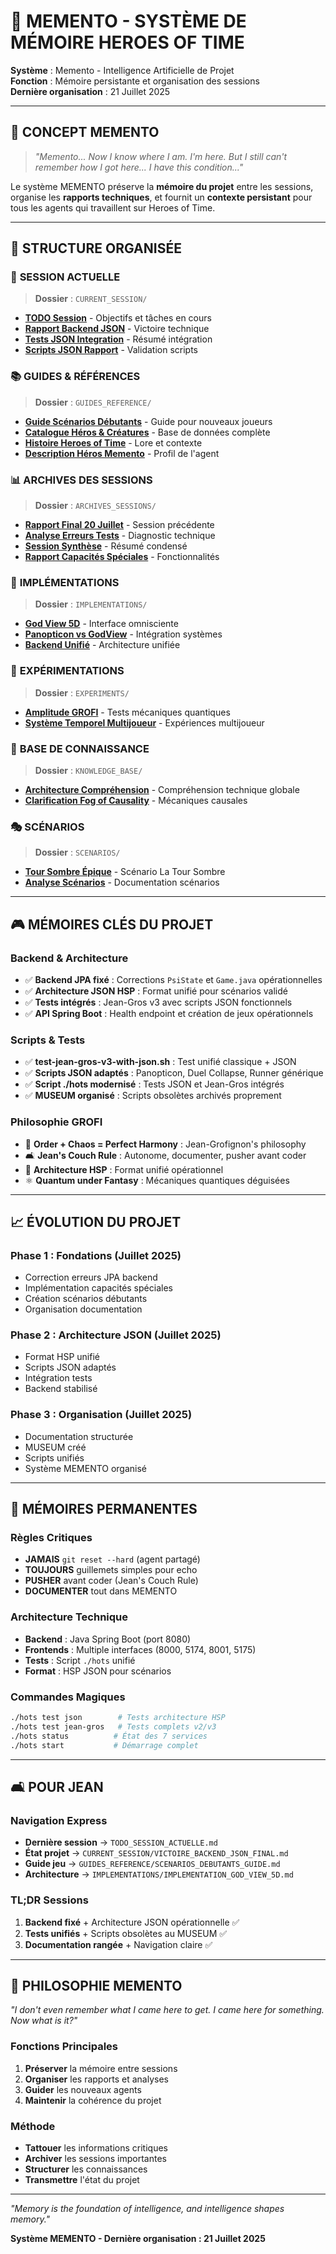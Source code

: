 # 🧠 MEMENTO - SYSTÈME DE MÉMOIRE HEROES OF TIME

**Système** : Memento - Intelligence Artificielle de Projet  
**Fonction** : Mémoire persistante et organisation des sessions  
**Dernière organisation** : 21 Juillet 2025  

---

## 🎯 **CONCEPT MEMENTO**

> *"Memento... Now I know where I am. I'm here. But I still can't remember how I got here... I have this condition..."*

Le système MEMENTO préserve la **mémoire du projet** entre les sessions, organise les **rapports techniques**, et fournit un **contexte persistant** pour tous les agents qui travaillent sur Heroes of Time.

---

## 📁 **STRUCTURE ORGANISÉE**

### 💼 **SESSION ACTUELLE**
> **Dossier** : `CURRENT_SESSION/`
- **[TODO Session](TODO_SESSION_ACTUELLE.md)** - Objectifs et tâches en cours
- **[Rapport Backend JSON](CURRENT_SESSION/VICTOIRE_BACKEND_JSON_FINAL.md)** - Victoire technique
- **[Tests JSON Integration](CURRENT_SESSION/RESUME_TESTS_JSON_INTEGRATION.md)** - Résumé intégration
- **[Scripts JSON Rapport](CURRENT_SESSION/TESTS_SCRIPTS_JSON_RAPPORT.md)** - Validation scripts

### 📚 **GUIDES & RÉFÉRENCES**
> **Dossier** : `GUIDES_REFERENCE/`
- **[Guide Scénarios Débutants](GUIDES_REFERENCE/SCENARIOS_DEBUTANTS_GUIDE.md)** - Guide pour nouveaux joueurs
- **[Catalogue Héros & Créatures](GUIDES_REFERENCE/CATALOGUE_COMPLET_HÉROS_ET_CRÉATURES_AVEC_TRADUCTIONS.md)** - Base de données complète
- **[Histoire Heroes of Time](GUIDES_REFERENCE/HISTOIRE_HEROES_OF_TIME.md)** - Lore et contexte
- **[Description Héros Memento](GUIDES_REFERENCE/MEMENTO_HERO_DESCRIPTION.md)** - Profil de l'agent

### 📊 **ARCHIVES DES SESSIONS**
> **Dossier** : `ARCHIVES_SESSIONS/`
- **[Rapport Final 20 Juillet](ARCHIVES_SESSIONS/RAPPORT_FINAL_SESSION_20_JUILLET_2025.md)** - Session précédente
- **[Analyse Erreurs Tests](ARCHIVES_SESSIONS/ANALYSE_COMPLETE_ERREURS_TESTS.md)** - Diagnostic technique
- **[Session Synthèse](ARCHIVES_SESSIONS/SESSION_20_JUILLET_2025_SYNTHESE.md)** - Résumé condensé
- **[Rapport Capacités Spéciales](ARCHIVES_SESSIONS/RAPPORT_FINAL_CAPACITES_SPECIALES_2025.md)** - Fonctionnalités

### 🧪 **IMPLÉMENTATIONS**
> **Dossier** : `IMPLEMENTATIONS/`
- **[God View 5D](IMPLEMENTATIONS/IMPLEMENTATION_GOD_VIEW_5D.md)** - Interface omnisciente
- **[Panopticon vs GodView](IMPLEMENTATIONS/PANOPTICON_VS_GODVIEW_INTEGRATION.md)** - Intégration systèmes
- **[Backend Unifié](IMPLEMENTATIONS/BACKEND_UNIFIE_VUE_JOUEUR.md)** - Architecture unifiée

### 🔬 **EXPÉRIMENTATIONS**
> **Dossier** : `EXPERIMENTS/`
- **[Amplitude GROFI](EXPERIMENTS/)** - Tests mécaniques quantiques
- **[Système Temporel Multijoueur](EXPERIMENTS/)** - Expériences multijoueur

### 📝 **BASE DE CONNAISSANCE**
> **Dossier** : `KNOWLEDGE_BASE/`
- **[Architecture Compréhension](KNOWLEDGE_BASE/)** - Compréhension technique globale
- **[Clarification Fog of Causality](CLARIFICATION_FOG_OF_CAUSALITY.md)** - Mécaniques causales

### 🎭 **SCÉNARIOS**
> **Dossier** : `SCENARIOS/`
- **[Tour Sombre Épique](SCENARIOS/SCENARIO_TOUR_SOMBRE_EPIQUE.md)** - Scénario La Tour Sombre
- **[Analyse Scénarios](SCENARIOS/)** - Documentation scénarios

---

## 🎮 **MÉMOIRES CLÉS DU PROJET**

### **Backend & Architecture**
- ✅ **Backend JPA fixé** : Corrections `PsiState` et `Game.java` opérationnelles
- ✅ **Architecture JSON HSP** : Format unifié pour scénarios validé
- ✅ **Tests intégrés** : Jean-Gros v3 avec scripts JSON fonctionnels
- ✅ **API Spring Boot** : Health endpoint et création de jeux opérationnels

### **Scripts & Tests**
- ✅ **test-jean-gros-v3-with-json.sh** : Test unifié classique + JSON
- ✅ **Scripts JSON adaptés** : Panopticon, Duel Collapse, Runner générique
- ✅ **Script ./hots modernisé** : Tests JSON et Jean-Gros intégrés
- ✅ **MUSEUM organisé** : Scripts obsolètes archivés proprement

### **Philosophie GROFI**
- 🎳 **Order + Chaos = Perfect Harmony** : Jean-Grofignon's philosophy
- 🛋️ **Jean's Couch Rule** : Autonome, documenter, pusher avant coder
- 🎯 **Architecture HSP** : Format unifié opérationnel
- ⚛️ **Quantum under Fantasy** : Mécaniques quantiques déguisées

---

## 📈 **ÉVOLUTION DU PROJET**

### **Phase 1 : Fondations (Juillet 2025)**
- Correction erreurs JPA backend
- Implémentation capacités spéciales
- Création scénarios débutants
- Organisation documentation

### **Phase 2 : Architecture JSON (Juillet 2025)**
- Format HSP unifié
- Scripts JSON adaptés  
- Intégration tests
- Backend stabilisé

### **Phase 3 : Organisation (Juillet 2025)**
- Documentation structurée
- MUSEUM créé
- Scripts unifiés
- Système MEMENTO organisé

---

## 🔮 **MÉMOIRES PERMANENTES**

### **Règles Critiques**
- **JAMAIS** `git reset --hard` (agent partagé)
- **TOUJOURS** guillemets simples pour echo
- **PUSHER** avant coder (Jean's Couch Rule)
- **DOCUMENTER** tout dans MEMENTO

### **Architecture Technique**
- **Backend** : Java Spring Boot (port 8080)
- **Frontends** : Multiple interfaces (8000, 5174, 8001, 5175)
- **Tests** : Script `./hots` unifié
- **Format** : HSP JSON pour scénarios

### **Commandes Magiques**
```bash
./hots test json        # Tests architecture HSP
./hots test jean-gros   # Tests complets v2/v3
./hots status          # État des 7 services
./hots start           # Démarrage complet
```

---

## 🛋️ **POUR JEAN**

### **Navigation Express**
- **Dernière session** → `TODO_SESSION_ACTUELLE.md`
- **État projet** → `CURRENT_SESSION/VICTOIRE_BACKEND_JSON_FINAL.md`
- **Guide jeu** → `GUIDES_REFERENCE/SCENARIOS_DEBUTANTS_GUIDE.md`
- **Architecture** → `IMPLEMENTATIONS/IMPLEMENTATION_GOD_VIEW_5D.md`

### **TL;DR Sessions**
1. **Backend fixé** + Architecture JSON opérationnelle ✅
2. **Tests unifiés** + Scripts obsolètes au MUSEUM ✅  
3. **Documentation rangée** + Navigation claire ✅

---

## 🧬 **PHILOSOPHIE MEMENTO**

*"I don't even remember what I came here to get. I came here for something. Now what is it?"*

### **Fonctions Principales**
1. **Préserver** la mémoire entre sessions
2. **Organiser** les rapports et analyses  
3. **Guider** les nouveaux agents
4. **Maintenir** la cohérence du projet

### **Méthode**
- **Tattouer** les informations critiques
- **Archiver** les sessions importantes
- **Structurer** les connaissances
- **Transmettre** l'état du projet

---

*"Memory is the foundation of intelligence, and intelligence shapes memory."*

**Système MEMENTO - Dernière organisation : 21 Juillet 2025** 